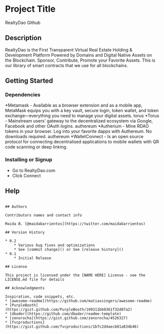 # Project Title

RealtyDao Github

## Description

RealtyDao is the First Transparent Virtual Real Estate Holding & Development Platform Powered by Domains and Digital Native Assets on the Blockchain. Sponsor, Contribute, Promote your Favorite Assets. 
This is our library of smart contracts that we use for all blockchains.

## Getting Started

### Dependencies

*Metamask - Available as a browser extension and as a mobile app, MetaMask equips you with a key vault, secure login, token wallet, and token exchange—everything you need to manage your digital assets.
torus
*Torus - Mainstream users' gateway to the decentralized ecosystem via Google, Facebook and other OAuth logins.
authereum
*Autherium - Mine RDAO tokens in your browser. Log into your favorite dapps with Authereum. No downloads required.
authereum
*WalletConnect - Is an open source protocol for connecting decentralised applications to mobile wallets with QR code scanning or deep linking.




### Installing or Signup

* Go to RealtyDao.com 
* Click Connect


## Help

```

## Authors

Contributors names and contact info

Maida B. [@maidabarrientos](https://twitter.com/maidabarrientos)

## Version History

* 0.2
    * Various bug fixes and optimizations
    * See [commit change]() or See [release history]()
* 0.1
    * Initial Release

## License

This project is licensed under the [NAME HERE] License - see the LICENSE.md file for details

## Acknowledgments

Inspiration, code snippets, etc.
* [awesome-readme](https://github.com/matiassingers/awesome-readme)
* [PurpleBooth](https://gist.github.com/PurpleBooth/109311bb0361f32d87a2)
* [dbader](https://github.com/dbader/readme-template)
* [zenorocha](https://gist.github.com/zenorocha/4526327)
* [fvcproductions](https://gist.github.com/fvcproductions/1bfc2d4aecb01a834b46)
